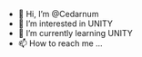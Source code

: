 - 👋 Hi, I’m @Cedarnum
- 👀 I’m interested in UNITY
- 🌱 I’m currently learning UNITY
- 📫 How to reach me ...

<!---
Cedarnum/Cedarnum is a ✨ special ✨ repository because its `README.md` (this file) appears on your GitHub profile.
You can click the Preview link to take a look at your changes.
--->
